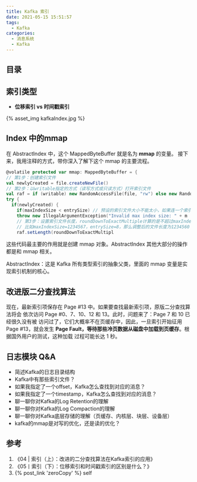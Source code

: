 ```yaml
---
title: Kafka 索引
date: 2021-05-15 15:51:57
tags:
  - Kafka
categories:
  - 消息系统  
  - Kafka
---
```


<p></p>
<!-- more -->

## 目录
<!-- toc -->

## 索引类型
- **位移索引 vs 时间戳索引**

{% asset_img  kafkaIndex.jpg  %}

## Index 中的mmap
在 AbstractIndex 中，这个 MappedByteBuffer 就是名为 **mmap** 的变量。
接下来，我用注释的方式，带你深入了解下这个 mmap 的主要流程。

``` Scala
@volatile protected var mmap: MappedByteBuffer = { 
// 第1步：创建索引文件
val newlyCreated = file.createNewFile() 
// 第2步：以writable指定的方式（读写方式或只读方式）打开索引文件
val raf = if (writable) new RandomAccessFile(file, "rw") else new Rando
try {    
  if(newlyCreated) {       
    if(maxIndexSize < entrySize) // 预设的索引文件大小不能太小，如果连一个索引
    throw new IllegalArgumentException("Invalid max index size: " + m
    // 第3步：设置索引文件长度，roundDownToExactMultiple计算的是不超过maxInde
    // 比如maxIndexSize=1234567，entrySize=8，那么调整后的文件长度为1234560
    raf.setLength(roundDownToExactMultipl
```

这些代码最主要的作用就是创建 mmap 对象。AbstractIndex 其他大部分的操作都是和 mmap 相关。

AbstractIndex：这是 Kafka 所有类型索引的抽象父类，里面的 mmap 变量是实现索引机制的核心。

## 改进版二分查找算法

现在，最新索引项保存在 Page #13 中。如果要查找最新索引项，原版二分查找算法将会
依次访问 Page #0、7、10、12 和 13。此时，问题来了：Page 7 和 10 已经很久没有被
访问过了，它们大概率不在页缓存中，因此，一旦索引开始征用 Page #13，就会发生
**Page Fault，**等待那些**冷页数据从磁盘中加载到页缓存**。根据国外用户的测试，这种加载
过程可能长达 1 秒。



## 日志模块 Q&A

+    简述Kafka的日志目录结构
+    Kafka中有那些索引文件？
+    如果我指定了一个offset，Kafka怎么查找到对应的消息？
+    如果我指定了一个timestamp，Kafka怎么查找到对应的消息？
+    聊一聊你对Kafka的Log Retention的理解
+    聊一聊你对Kafka的Log Compaction的理解
+    聊一聊你对Kafka底层存储的理解（页缓存、内核层、块层、设备层）
+    kafka的mmap是对写的优化，还是读的优化？

## 参考
1. 《04 | 索引（上）：改进的二分查找算法在Kafka索引的应用》
2. 《05丨索引（下）：位移索引和时间戳索引的区别是什么？》
3. {% post_link 'zeroCopy' %} self
